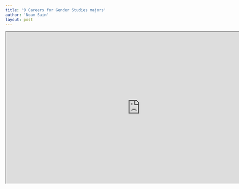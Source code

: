 ```yaml
---
title: '9 Careers for Gender Studies majors'
author: 'Noam Sain'
layout: post
---
```


<iframe height="473" src="https://www.youtube.com/embed/35h3UCLqPJQ?feature=oembed" title="9 Exciting Careers For A Gender Studies Major" width="840"></iframe>
